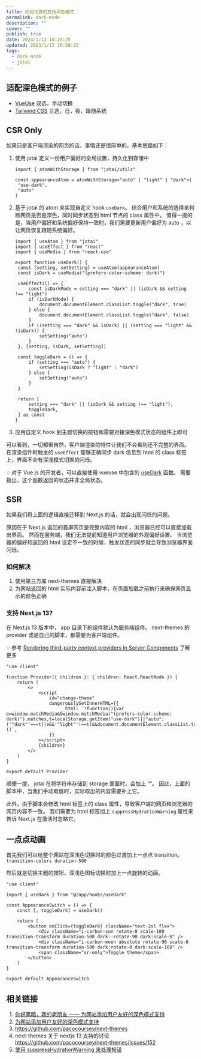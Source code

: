 ```yaml
---
title: 如何优雅的支持深色模式
permalink: dark-mode
description: ""
cover: ""
publish: true
date: 2023/1/13 10:28:25
updated: 2023/1/13 10:28:25
tags:
  - dark-mode
  - jotai
---
```


## 适配深色模式的例子

- [VueUse](https://vueuse.org/) 双选，手动切换
- [Tailwind CSS](https://tailwindcss.com/) 三选，日，夜，跟随系统

## CSR Only

如果只是客户端渲染的网页的话，事情还是很简单的。基本思路如下：

1. 使用 jotai 定义一份用户偏好的全局设置，持久化到存储中

   ```tsx
   import { atomWithStorage } from "jotai/utils"

   const appearanceAtom = atomWithStorage<"auto" | "light" | "dark">(
   	"use-dark",
   	"auto"
   )
   ```

2. 基于 jotai 的 atom 来实现自定义 hook `useDark`。
   综合用户和系统的选择来判断网页是否是深色，同时同步状态到 html 节点的 class 属性中。
   值得一提的是，当用户偏好和系统偏好保持一致时，我们需要更新用户偏好为 auto ，以让网页恢复跟随系统偏好。

   ```tsx
   import { useAtom } from "jotai"
   import { useEffect } from "react"
   import { useMedia } from "react-use"

   export function useDark() {
   	const [setting, setSetting] = useAtom(appearanceAtom)
   	const isDark = useMedia("(prefers-color-scheme: dark)")

   	useEffect(() => {
   		const isDarkMode = setting === "dark" || (isDark && setting !== "light")
   		if (isDarkMode) {
   			document.documentElement.classList.toggle("dark", true)
   		} else {
   			document.documentElement.classList.toggle("dark", false)
   		}
   		if ((setting === "dark" && isDark) || (setting === "light" && !isDark)) {
   			setSetting("auto")
   		}
   	}, [setting, isDark, setSetting])

   	const toggleDark = () => {
   		if (setting === "auto") {
   			setSetting(isDark ? "light" : "dark")
   		} else {
   			setSetting("auto")
   		}
   	}

   	return [
   		setting === "dark" || (isDark && setting !== "light"),
   		toggleDark,
   	] as const
   }
   ```

3. 应用自定义 hook 到主题切换的按钮和需要对接深色模式状态的组件上即可

可以看到，一切都很自然，客户端渲染的特性让我们不会看到还不完整的界面。
在渲染组件时触发的 `useEffect` 能够正确同步 dark 信息到 html 的 class 标签上，界面不会有深浅模式切换的闪烁。

💡 对于 Vue.js 的开发者，可以直接使用 vueuse 中包含的 [useDark](https://vueuse.org/core/usedark/#usedark) 函数。
需要指出，这个函数返回的状态并非全局状态。

## SSR

如果我们将上面的逻辑直接迁移到 Next.js 的话，就会出现闪烁的问题。

原因在于 Next.js 返回的首屏网页是完整内容的 html ，浏览器已经可以直接加载出界面。
然而在服务端，我们无法提前知道用户浏览器的外观偏好设置。
当浏览器的偏好和返回的 html 设定不一致的时候，触发状态的同步就会导致浏览器界面闪烁。

### 如何解决

1. 使用第三方库 next-themes 直接解决
2. 为网站返回的 html 实际内容前注入脚本，在页面加载之前执行来确保网页显示的颜色正确

### 支持 Next.js 13?

在 Next.js 13 版本中， app 目录下的组件默认为服务端组件。
next-themes 的 provider 或是自己的脚本，都需要为客户端组件。

💡 参考 [Rendering third-party context providers in Server Components](https://beta.nextjs.org/docs/rendering/server-and-client-components#rendering-third-party-context-providers-in-server-components) 了解更多

```tsx
"use client"

function Provider({ children }: { children: React.ReactNode }) {
	return (
		<>
			<script
				id="change-theme"
				dangerouslySetInnerHTML={{
					__html: `!function(){var e=window.matchMedia&&window.matchMedia("(prefers-color-scheme: dark)").matches,t=localStorage.getItem("use-dark")||"auto";('"dark"'===t||e&&'"light"'!==t)&&document.documentElement.classList.toggle("dark",!0)}()`,
				}}
			></script>
			{children}
		</>
	)
}

export default Provider
```

顺便一提， jotai 在将字符串存储到 storage 里面时，会加上 “”。
因此，上面的脚本中，当我们手动取值时，实际取出的内容需要补上它。

此外，由于脚本会修改 html 标签上的 class 属性，导致客户端的网页和浏览器的网页内容不一致。
我们需要为 html 标签加上 `suppressHydrationWarning` 属性来告诉 Next.js 在激活时忽略它。

## 一点点动画

首先我们可以给整个网站在深浅色切换时的颜色过渡加上一点点 transition。`transition-colors duration-500`

然后就是切换主题的按钮，深浅色图标切换时加上一点旋转的动画。

```tsx
"use client"

import { useDark } from "@/app/hooks/useDark"

const AppearanceSwitch = () => {
	const [, toggleDark] = useDark()

	return (
		<button onClick={toggleDark} className="text-2xl flex">
			<div className="i-carbon-sun rotate-0 scale-100 transition-transform duration-500 dark:-rotate-90 dark:scale-0" />
			<div className="i-carbon-moon absolute rotate-90 scale-0 transition-transform duration-500 dark:rotate-0 dark:scale-100" />
			<span className="sr-only">Toggle theme</span>
		</button>
	)
}

export default AppearanceSwitch
```

## 相关链接

1. [你好黑暗，我的老朋友 —— 为网站添加用户友好的深色模式支持](https://blog.skk.moe/post/hello-darkmode-my-old-friend)
2. [为网站添加用户友好的深色模式支持](https://blog.skk.moe/post/use-nextjs-and-hexo-to-rebuild-my-blog/#Wei-Wang-Zhan-Tian-Jia-Yong-Hu-You-Hao-De-Shen-Se-Mo-Shi-Zhi-Chi)
3. https://github.com/pacocoursey/next-themes
4. next-themes 关于 nextjs 13 支持的讨论 https://github.com/pacocoursey/next-themes/issues/152
5. [使用 suppressHydrationWarning 来处理报错](https://github.com/pacocoursey/next-themes/issues/152#issuecomment-1364280564)
